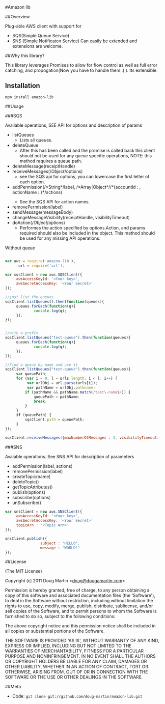 #Amazon lib

##Overview

Plug-able AWS client with support for

  * SQS(Simple Queue Service)
  * SNS (Simple Notificaton Service)
Can easily be extended and extensions are welcome.

##Why this library?

This library leverages Promises to allow for flow control as well as full error catching, and propogation(Now you have to handle them :) ). Its extensible.

## Installation

    npm install amazon-lib

##Usage

###SQS

Available operations, SEE API for options and description of params

   * listQueues
      * Lists all queues.
   * deleteQueue
       * After this has been called and the promise is called back this client should not be used for any queue specific operations, NOTE: this method requires a queue path.
   * deleteMessage(receiptHandle)
   * receiveMessages(/*Object*/options)
       * see the SQS api for options, you can lowercase the first letter of each option.
   * addPermission(/\*String\*/label, /\*Array|Object\*//\*{accountId : <accountId>, actionName : <actionName>}\*/actions)
      * See the SQS API for action names.
   * removePermission(label)
   * sendMessage(messageBody)
   * changeMessageVisibility(receiptHandle, visibilityTimeout)
   * doAction(/*Object*/options)
      * Performes the action specified by options.Action, and params required should also be included in the object. This method should be used for any missing API operations.

WIthout queue

```js

var aws = require('amazon-lib'),
      url = require('url'),

var sqsClient = new aws.SQSClient({
     awsAccessKeyId: '<Your key>',
     awsSecretAccessKey: '<Your Secret>'
});

//just list the queues
sqsClient.listQueues().then(function(queues){
     queues.forEach(function(q){
             console.log(q);
     });
});


//with a prefix
sqsClient.listQueues("test-queue").then(function(queues){
     queues.forEach(function(q){
             console.log(q);
     });
});

//Find a queue by name and use it
sqsClient.listQueues("test-queue").then(function(queues){
     var queuePath;
     for (var i = 0, l = urls.length; i < l; i++) {
          var urlObj = url.parse(urls[i]);
          var pathName = urlObj.pathname;
         if (pathName && pathName.match(/test\-name$/)) {
             queuePath = pathName;
             break;
         }
     }
     if (queuePath) {
         sqsClient.path = queuePath;
     }
});

sqsClient.receiveMessages({maxNumberOfMessages : 3, visibilityTimeout:(1000*60)*2}).then(function(messages){//do something ....}

```
###SNS

Avaiable operations. See SNS API for description of parameters

   * addPermission(label, actions)
   * removePermission(label)
   * createTopic(name)
   * deleteTopic()
   * getTopicAttributes()
   * publish(options)
   * subscribe(options)
   * unSubscribe()

```js
var snsClient = new aws.SNSClient({
     awsAccessKeyId: '<Your key>',
     awsSecretAccessKey: '<Your Secret>'
     topicArn : '<Topic Arn>'
});

snsClient.publish({
                subject : "HELLO",
                message : "WORLD!"
});

```

##License

(The MIT License)

Copyright (c) 2011 Doug Martin &lt;doug@dougamartin.com&gt;

Permission is hereby granted, free of charge, to any person obtaining
a copy of this software and associated documentation files (the
'Software'), to deal in the Software without restriction, including
without limitation the rights to use, copy, modify, merge, publish,
distribute, sublicense, and/or sell copies of the Software, and to
permit persons to whom the Software is furnished to do so, subject to
the following conditions:

The above copyright notice and this permission notice shall be
included in all copies or substantial portions of the Software.

THE SOFTWARE IS PROVIDED 'AS IS', WITHOUT WARRANTY OF ANY KIND,
EXPRESS OR IMPLIED, INCLUDING BUT NOT LIMITED TO THE WARRANTIES OF
MERCHANTABILITY, FITNESS FOR A PARTICULAR PURPOSE AND NONINFRINGEMENT.
IN NO EVENT SHALL THE AUTHORS OR COPYRIGHT HOLDERS BE LIABLE FOR ANY
CLAIM, DAMAGES OR OTHER LIABILITY, WHETHER IN AN ACTION OF CONTRACT,
TORT OR OTHERWISE, ARISING FROM, OUT OF OR IN CONNECTION WITH THE
SOFTWARE OR THE USE OR OTHER DEALINGS IN THE SOFTWARE.


##Meta

* Code: `git clone git://github.com/doug-martin/amazon-lib.git`
